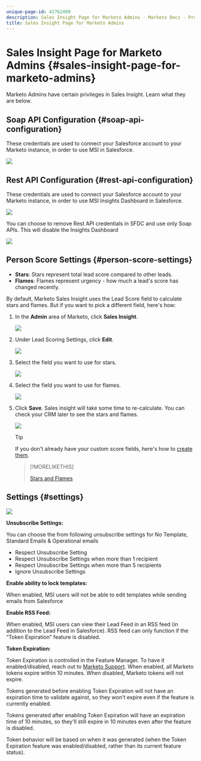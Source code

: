 ```yaml
---
unique-page-id: 42762409
description: Sales Insight Page for Marketo Admins - Marketo Docs - Product Documentation
title: Sales Insight Page for Marketo Admins
---
```


# Sales Insight Page for Marketo Admins {#sales-insight-page-for-marketo-admins}

Marketo Admins have certain privileges in Sales Insight. Learn what they are below.

## Soap API Configuration {#soap-api-configuration}

These credentials are used to connect your Salesforce account to your Marketo instance, in order to use MSI in Salesforce.

![](assets/one-1.png)

## Rest API Configuration {#rest-api-configuration}

These credentials are used to connect your Salesforce account to your Marketo instance, in order to use MSI Insights Dashboard in Salesforce.

![](assets/two-1.png)

You can choose to remove Rest API credentials in SFDC and use only Soap APIs. This will disable the Insights Dashboard

![](assets/three-1.png)

## Person Score Settings {#person-score-settings}

* **Stars**: Stars represent total lead score compared to other leads.
* **Flames**: Flames represent urgency - how much a lead's score has changed recently.

By default, Marketo Sales Insight uses the Lead Score field to calculate stars and flames. But if you want to pick a different field, here's how:

1. In the **Admin** area of Marketo, click **Sales Insight**.

   ![](assets/four.png)

1. Under Lead Scoring Settings, click **Edit**.

   ![](assets/five.png)

1. Select the field you want to use for stars.

   ![](assets/six.png)

1. Select the field you want to use for flames.

   ![](assets/seven.png)

1. Click **Save**. Sales insight will take some time to re-calculate. You can check your CRM later to see the stars and flames.

   ![](assets/eight.png)

   >[!TIP]
   >
   >If you don't already have your custom score fields, here's how to [create them](/help/marketo/product-docs/administration/field-management/create-a-custom-field-in-marketo.md).

   >[!MORELIKETHIS]
   >
   >[Stars and Flames](/help/marketo/product-docs/marketo-sales-insight/msi-for-salesforce/features/stars-and-flames/customize-stars-and-flames.md)

## Settings {#settings}

![](assets/nine.png)

**Unsubscribe Settings:**

You can choose the from following unsubscribe settings for No Template, Standard Emails & Operational emails

* Respect Unsubscribe Setting
* Respect Unsubscribe Settings when more than 1 recipient
* Respect Unsubscribe Settings when more than 5 recipients
* Ignore Unsubscribe Settings

**Enable ability to lock templates:**

When enabled, MSI users will not be able to edit templates while sending emails from Salesforce

**Enable RSS Feed:**

When enabled, MSI users can view their Lead Feed in an RSS feed (in addition to the Lead Feed in Salesforce). RSS feed can only function if the “Token Expiration” feature is disabled.

**Token Expiration:**

Token Expiration is controlled in the Feature Manager. To have it enabled/disabled, reach out to [Marketo Support](https://nation.marketo.com/t5/Support/ct-p/Support). When enabled, all Marketo tokens expire within 10 minutes. When disabled, Marketo tokens will not expire.

Tokens generated before enabling Token Expiration will not have an expiration time to validate against, so they won't expire even if the feature is currently enabled.

Tokens generated after enabling Token Expiration will have an expiration time of 10 minutes, so they'll still expire in 10 minutes even after the feature is disabled.

Token behavior will be based on when it was generated (when the Token Expiration feature was enabled/disabled, rather than its current feature status).
